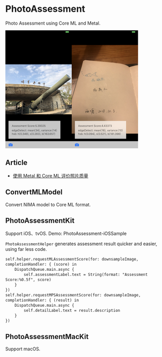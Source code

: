 # PhotoAssessment

Photo Assessment using Core ML and Metal.

![](https://github.com/yulingtianxia/Blog-Hexo-Source/blob/master/source/resources/PhotoAssessment/AssessmentResult1.png?raw=true)![](https://github.com/yulingtianxia/Blog-Hexo-Source/blob/master/source/resources/PhotoAssessment/AssessmentResult2.png?raw=true)

## Article

- [使用 Metal 和 Core ML 评价照片质量](http://yulingtianxia.com/blog/2018/11/30/Photo-Assessment/)

## ConvertMLModel

Convert NIMA model to Core ML format.

## PhotoAssessmentKit

Support iOS、tvOS.
Demo: PhotoAssessment-iOSSample

`PhotoAssessmentHelper` generates assessment result quicker and easier, using far less code.

```
self.helper.requestMLAssessmentScore(for: downsampleImage, completionHandler: { (score) in
    DispatchQueue.main.async {
        self.assessmentLabel.text = String(format: "Assessment Score:%0.5f", score)
    }
})
self.helper.requestMPSAssessmentScore(for: downsampleImage, completionHandler: { (result) in
    DispatchQueue.main.async {
        self.detailLabel.text = result.description
    }
})
```

## PhotoAssessmentMacKit

Support macOS.
